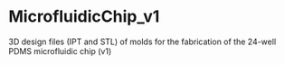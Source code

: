 # MicrofluidicChip_v1
3D design files (IPT and STL) of molds for the fabrication of the 24-well PDMS microfluidic chip (v1)
